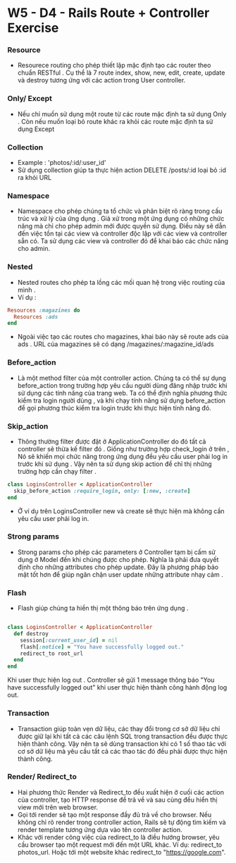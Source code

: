 # W5 - D4 - Rails Route + Controller Exercise

### Resource
- Resourece routing cho phép thiết lập mặc định tạo các router theo chuẩn RESTful . Cụ thể là 7 route index, show, new, edit, create, update và destroy tương ứng với các action trong User controller.
### Only/ Except
- Nếu chỉ muốn sử dụng một route từ các route mặc định ta sử dụng Only . Còn nếu muốn loại bỏ route khác ra khỏi các route mặc định ta sử dụng Except
### Collection
- Example : 'photos/:id/:user_id'
- Sử dụng collection giúp ta thực hiện action DELETE /posts/:id loại bỏ :id ra khỏi URL
### Namespace
- Namespace cho phép chúng ta tổ chức và phân biệt rõ ràng trong cấu trúc và xử lý của ứng dụng . Giả xử trong một ứng dụng có những chức năng mà chỉ cho phép admin mới được quyền sử dụng. Điều này sẽ dẫn đến việc tồn tại các view và controller độc lập với các view và controller sẵn có. Ta sử dụng các view và controller đó để khai báo các chức năng cho admin.
### Nested
- Nested routes cho phép ta lồng các mối quan hệ trong việc routing của mình . 
- Ví dụ : 
```ruby
Resources :magazines do 
  Resources :ads 
end
```
- Ngoài việc tạo các routes cho magazines, khai báo này sẽ route ads của ads . URL của magazines sẽ có dạng /magazines/:magazine_id/ads 
### Before_action
- Là một method filter của một controller action. Chúng ta có thể sự dụng before_action trong trường hợp yêu cầu người dùng đăng nhập trước khi sử dụng các tính năng của trang web. Ta có thể định nghĩa phương thức kiểm tra login người dùng , và khi chạy tính năng sử dụng before_action để gọi phương thúc kiểm tra login trước khi thực hiện tính năng đó.
### Skip_action
- Thông thường filter được đặt ở ApplicationController do đó tất cả controller sẽ thừa kế filter đó . Giống như trường hợp check_login ở trên , Nó sẽ khiến mọi chức năng trong ứng dụng đều yêu cầu user phải log in trước khi sử dụng . Vậy nên ta sử dụng skip action để chỉ thị những trường hợp cần chạy filter .
```ruby 
class LoginsController < ApplicationController
  skip_before_action :require_login, only: [:new, :create]
end
```
- Ở ví dụ trên LoginsController new và create sẽ thực hiện mà không cần yêu cầu user phải log in.
### Strong params
- Strong params cho phép các parameters ở Controller tạm bị cấm sử dụng ở Model đến khi chúng được cho phép. Nghĩa là phải đưa quyết định cho những attributes cho phép update. Đây là phương pháp bảo mật tốt hơn để giúp ngăn chặn user update những attribute nhạy cảm .
### Flash
- Flash giúp chúng ta hiền thị một thông báo trên ứng dụng .
```ruby

class LoginsController < ApplicationController
  def destroy
    session[:current_user_id] = nil
    flash[:notice] = "You have successfully logged out."
    redirect_to root_url
  end
end
```
Khi user thực hiện log out . Controller sẽ gửi 1 message thông báo "You have successfully logged out" khi user thực hiện thành công hành động log out.

### Transaction
- Transaction giúp toàn vẹn dữ liệu, các thay đổi trong cơ sở dữ liệu chỉ được giữ lại khi tất cả các câu lệnh SQL trong transaction đều được thực hiện thành công. Vậy nên ta sẽ dùng transaction khi có 1 số thao tác với cơ sở dữ liệu mà yêu cầu tất cả các thao tác đó đều phải được thực hiện thành công.
### Render/ Redirect_to
- Hai phương thức Render và Redirect_to đều xuất hiện ở cuối các action của controller, tạo HTTP response để trả về và sau cùng đều hiển thị view mới trên web browser.
- Gọi tới render sẽ tạo một response đầy đủ trả về cho browser. Nếu không chỉ rõ render trong controller action, Rails sẽ tự động tìm kiếm và render template tương ứng dựa vào tên controller action.
- Khác với render công việc của redirect_to là điều hướng browser, yêu cầu browser tạo một request mới đến một URL khác. Ví dụ: redirect_to photos_url. Hoặc tới một website khác redirect_to "https://google.com".





